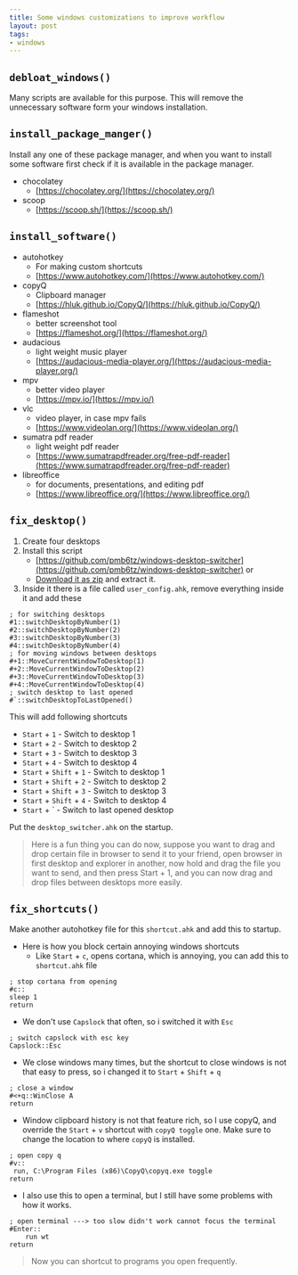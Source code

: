 ```yaml
---
title: Some windows customizations to improve workflow
layout: post
tags:
- windows
---
```


## `debloat_windows()`

Many scripts are available for this purpose. This will remove the
unnecessary software form your windows installation.

## `install_package_manger()`

Install any one of these package manager, and when you
want to install some software first check if it is available
in the package manager.

- chocolatey
    - [https://chocolatey.org/](https://chocolatey.org/)
- scoop
    - [https://scoop.sh/](https://scoop.sh/)

## `install_software()`

- autohotkey
    - For making custom shortcuts
    - [https://www.autohotkey.com/](https://www.autohotkey.com/)
- copyQ
    - Clipboard manager
    - [https://hluk.github.io/CopyQ/](https://hluk.github.io/CopyQ/)
- flameshot
    - better screenshot tool
    - [https://flameshot.org/](https://flameshot.org/)
- audacious
    - light weight music player
    - [https://audacious-media-player.org/](https://audacious-media-player.org/)
- mpv
    - better video player
    - [https://mpv.io/](https://mpv.io/)
- vlc
    - video player, in case mpv fails
    - [https://www.videolan.org/](https://www.videolan.org/)
- sumatra pdf reader
    - light weight pdf reader
    - [https://www.sumatrapdfreader.org/free-pdf-reader](https://www.sumatrapdfreader.org/free-pdf-reader)
- libreoffice
    - for documents, presentations, and editing pdf
    - [https://www.libreoffice.org/](https://www.libreoffice.org/)

## `fix_desktop()`

1. Create four desktops
2. Install this script
   - [https://github.com/pmb6tz/windows-desktop-switcher](https://github.com/pmb6tz/windows-desktop-switcher) or
   - [Download it as zip](https://github.com/pmb6tz/windows-desktop-switcher/archive/refs/heads/master.zip)
     and extract it.
3. Inside it there is a file called `user_config.ahk`, remove everything inside it and add these

```ahk
; for switching desktops
#1::switchDesktopByNumber(1)
#2::switchDesktopByNumber(2)
#3::switchDesktopByNumber(3)
#4::switchDesktopByNumber(4)
; for moving windows between desktops
#+1::MoveCurrentWindowToDesktop(1)
#+2::MoveCurrentWindowToDesktop(2)
#+3::MoveCurrentWindowToDesktop(3)
#+4::MoveCurrentWindowToDesktop(4)
; switch desktop to last opened
#`::switchDesktopToLastOpened()
```

This will add following shortcuts

- `Start` + `1` - Switch to desktop 1
- `Start` + `2` - Switch to desktop 2
- `Start` + `3` - Switch to desktop 3
- `Start` + `4` - Switch to desktop 4
- `Start` + `Shift` + `1` - Switch to desktop 1
- `Start` + `Shift` + `2` - Switch to desktop 2
- `Start` + `Shift` + `3` - Switch to desktop 3
- `Start` + `Shift` + `4` - Switch to desktop 4
- `Start` + ` - Switch to last opened desktop

Put the `desktop_switcher.ahk` on the startup.

> Here is a fun thing you can do now, suppose you want to drag and drop
> certain file in browser to send it to your friend, open browser in
> first desktop and explorer in another, now hold and drag the file
> you want to send, and then press Start + 1, and you can now
> drag and drop files between desktops more easily.

## `fix_shortcuts()`

Make another autohotkey file for this `shortcut.ahk` and add this to startup.

- Here is how you block certain annoying windows shortcuts
    - Like `Start` + `c`, opens cortana,
    which is annoying, you can add this to `shortcut.ahk` file

```ahk
; stop cortana from opening
#c::
sleep 1
return
```

- We don't use `Capslock` that often, so i switched it with `Esc`

```ahk
; switch capslock with esc key
Capslock::Esc
```

- We close windows many times, but the shortcut to close windows is
  not that easy to press, so i changed it to `Start` + `Shift` + `q`

```ahk
; close a window
#<+q::WinClose A
return
```

- Window clipboard history is not that feature rich, so I use copyQ,
  and override the `Start` + `v` shortcut with `copyQ toggle` one.
  Make sure to change the location to where `copyQ` is installed.

```ahk
; open copy q
#v::
 run, C:\Program Files (x86)\CopyQ\copyq.exe toggle
return
```

- I also use this to open a terminal, but I still have some
  problems with how it works.

```ahk
; open terminal ---> too slow didn't work cannot focus the terminal
#Enter::
    run wt
return
```

> Now you can shortcut to programs you open frequently.
